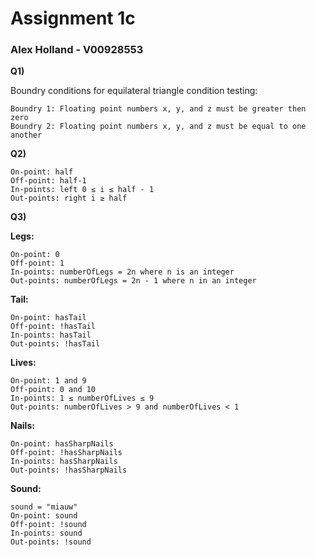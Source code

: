 # Assignment 1c
### Alex Holland - V00928553

**Q1)** 

Boundry conditions for equilateral triangle condition testing:

```
Boundry 1: Floating point numbers x, y, and z must be greater then zero 
Boundry 2: Floating point numbers x, y, and z must be equal to one another
```

**Q2)**
```
On-point: half
Off-point: half-1
In-points: left 0 ≤ i ≤ half - 1
Out-points: right i ≥ half
```

**Q3)**

**Legs:** 
```
On-point: 0 
Off-point: 1 
In-points: numberOfLegs = 2n where n is an integer
Out-points: numberOfLegs = 2n - 1 where n in an integer
```

**Tail:**
```
On-point: hasTail 
Off-point: !hasTail 
In-points: hasTail
Out-points: !hasTail 
```

**Lives:** 
```
On-point: 1 and 9 
Off-point: 0 and 10 
In-points: 1 ≤ numberOfLives ≤ 9
Out-points: numberOfLives > 9 and numberOfLives < 1
```

**Nails:** 
```
On-point: hasSharpNails 
Off-point: !hasSharpNails 
In-points: hasSharpNails
Out-points: !hasSharpNails
```

**Sound:**
```
sound = "miauw"
On-point: sound 
Off-point: !sound 
In-points: sound
Out-points: !sound 
```
